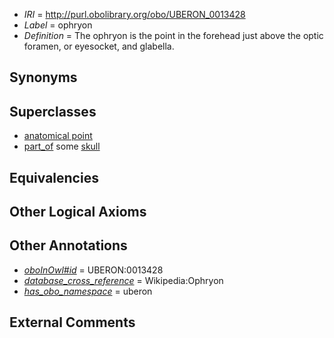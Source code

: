 * *IRI* = http://purl.obolibrary.org/obo/UBERON_0013428
 * *Label* = ophryon
 * *Definition* = The ophryon is the point in the forehead just above the optic foramen, or eyesocket, and glabella.

## Synonyms


## Superclasses

 * [anatomical point](../../UBERON/83/UBERON_0006983.md)
 * [part_of](../../BFO/50/BFO_0000050.md) some [skull](../../UBERON/29/UBERON_0003129.md)

## Equivalencies


## Other Logical Axioms


## Other Annotations

 * *[oboInOwl#id](../../id/oboInOwl#id.md)* = UBERON:0013428
 * *[database_cross_reference](../../ef/oboInOwl#hasDbXref.md)* = Wikipedia:Ophryon
 * *[has_obo_namespace](../../ce/oboInOwl#hasOBONamespace.md)* = uberon

## External Comments

